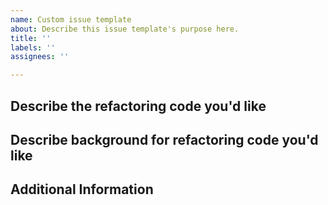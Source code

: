 ```yaml
---
name: Custom issue template
about: Describe this issue template's purpose here.
title: ''
labels: ''
assignees: ''

---
```


**Describe the refactoring code you'd like**
- 

**Describe background for refactoring code you'd like**
- 

**Additional Information**
-
